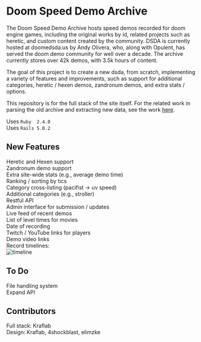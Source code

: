 # Doom Speed Demo Archive

The Doom Speed Demo Archive hosts speed demos recorded for doom engine games,
including the original works by id, related projects such as heretic, and custom
content created by the community.
DSDA is currently hosted at doomedsda.us by Andy Olivera, who, along with
Opulent, has served the doom demo community for well over a decade.
The archive currently stores over 42k demos, with 3.5k hours of content.

The goal of this project is to create a new dsda, from scratch, implementing
a variety of features and improvements, such as support for additional
categories, heretic / hexen demos, zandronum demos, and extra stats / options.

This repository is for the full stack of the site itself.  For the related
work in parsing the old archive and extracting new data, see the work
[here](https://github.com/oleksiykamenyev/DSDA_data_extraction).

Uses `Ruby  2.4.0`  
Uses `Rails 5.0.2`

## New Features
Heretic and Hexen support  
Zandronum demo support  
Extra site-wide stats (e.g., average demo time)  
Ranking / sorting by tics  
Category cross-listing (pacifist -> uv speed)  
Additional categories (e.g., stroller)  
Restful API  
Admin interface for submission / updates  
Live feed of recent demos  
List of level times for movies  
Date of recording  
Twitch / YouTube links for players  
Demo video links  
Record timelines:  
![timeline](http://i.imgur.com/0l1dKNy.png)

## To Do
File handling system  
Expand API  

## Contributors
Full stack: Kraflab  
Design: Kraflab, 4shockblast, elimzke
